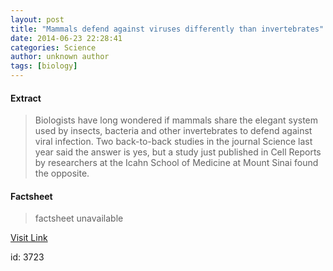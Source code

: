 ```yaml
---
layout: post
title: "Mammals defend against viruses differently than invertebrates"
date: 2014-06-23 22:28:41
categories: Science
author: unknown author
tags: [biology]
---
```



#### Extract
>Biologists have long wondered if mammals share the elegant system used by insects, bacteria and other invertebrates to defend against viral infection. Two back-to-back studies in the journal Science last year said the answer is yes, but a study just published in Cell Reports by researchers at the Icahn School of Medicine at Mount Sinai found the opposite.

#### Factsheet
>factsheet unavailable

[Visit Link](http://phys.org/news322766843.html)

id:    3723
